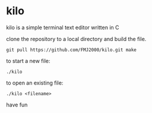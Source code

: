 # kilo
kilo is a simple terminal text editor written in C

clone the repository to a local directory and build the file.

`git pull https://github.com/FMJ2000/kilo.git
make`

to start a new file:

`./kilo`

to open an existing file:

`./kilo <filename>`

have fun
